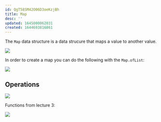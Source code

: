 ```yaml
---
id: QgT58SM42O06D3oeKzjBh
title: Map
desc: ''
updated: 1645000062031
created: 1644693816861
---
```

The `Map` data structure is a data strucure that maps a value to another value. 

![](/assets/images/2022-02-16-09-26-18.png)

In order to create a map you can do the following with the `Map.ofList`:

![](/assets/images/2022-02-12-20-26-53.png)

## Operations
![](/assets/images/2022-02-12-20-24-55.png)

Functions from lecture 3:

![](/assets/images/2022-02-16-09-27-10.png)


